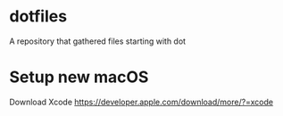 # dotfiles
A repository that gathered files starting with dot

# Setup new macOS

Download Xcode
https://developer.apple.com/download/more/?=xcode
